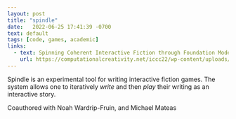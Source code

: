 ```yaml
---
layout: post
title: "spindle"
date:   2022-06-25 17:41:39 -0700
text: default
tags: [code, games, academic]
links:
  - text: Spinning Coherent Interactive Fiction through Foundation Model Prompts in ICCC '22
    url: https://computationalcreativity.net/iccc22/wp-content/uploads/2022/06/ICCC-2022_2L_Calderwood-et-al..pdf
---
```

Spindle is an experimental tool for writing interactive fiction games. The system allows one to iteratively <i>write</i> and then <i>play</i> their writing as an interactive story. 

Coauthored with Noah Wardrip-Fruin, and Michael Mateas